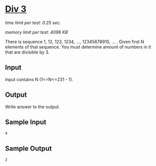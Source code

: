 # [Div 3](http://acm.sgu.ru/problem.php?contest=0&problem=105)

_time limit per test: 0.25 sec._

_memory limit per test: 4096 KB_

There is sequence 1, 12, 123, 1234, ..., 12345678910, ... . Given first N elements of that sequence. You must determine amount of numbers in it that are divisible by 3.

## Input

Input contains N (1<=N<=231 - 1).

## Output

Write answer to the output.

## Sample Input
```
4
```

## Sample Output
```
2
```
